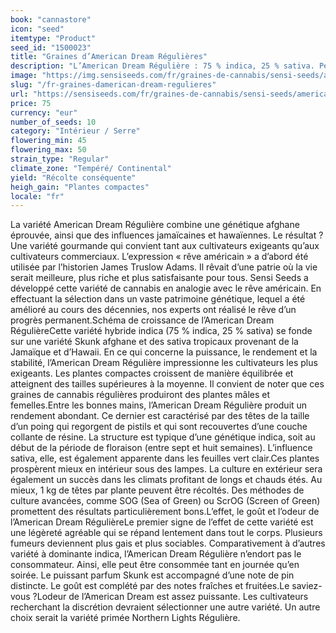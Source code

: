 ```yaml
---
book: "cannastore"
icon: "seed"
itemtype: "Product"
seed_id: "1500023"
title: "Graines d’American Dream Régulières"
description: "L’American Dream Régulière : 75 % indica, 25 % sativa. Période de floraison : sept à huit semaines. High : léger, ne rend pas le consommateur apathique."
image: "https://img.sensiseeds.com/fr/graines-de-cannabis/sensi-seeds/american-dream-image.png"
slug: "/fr-graines-damerican-dream-regulieres"
url: "https://sensiseeds.com/fr/graines-de-cannabis/sensi-seeds/american-dream?a_aid=cannastore"
price: 75
currency: "eur"
number_of_seeds: 10
category: "Intérieur / Serre"
flowering_min: 45
flowering_max: 50
strain_type: "Regular"
climate_zone: "Tempéré/ Continental"
yield: "Récolte conséquente"
heigh_gain: "Plantes compactes"
locale: "fr"
---
```

La variété American Dream Régulière combine une génétique afghane éprouvée, ainsi que des influences jamaïcaines et hawaïennes. Le résultat ? Une variété gourmande qui convient tant aux cultivateurs exigeants qu’aux cultivateurs commerciaux. L’expression « rêve américain » a d’abord été utilisée par l’historien James Truslow Adams. Il rêvait d’une patrie où la vie serait meilleure, plus riche et plus satisfaisante pour tous. Sensi Seeds a développé cette variété de cannabis en analogie avec le rêve américain. En effectuant la sélection dans un vaste patrimoine génétique, lequel a été amélioré au cours des décennies, nos experts ont réalisé le rêve d’un progrès permanent.Schéma de croissance de l’American Dream RégulièreCette variété hybride indica (75 % indica, 25 % sativa) se fonde sur une variété Skunk afghane et des sativa tropicaux provenant de la Jamaïque et d’Hawaii. En ce qui concerne la puissance, le rendement et la stabilité, l’American Dream Régulière impressionne les cultivateurs les plus exigeants. Les plantes compactes croissent de manière équilibrée et atteignent des tailles supérieures à la moyenne. Il convient de noter que ces graines de cannabis régulières produiront des plantes mâles et femelles.Entre les bonnes mains, l’American Dream Régulière produit un rendement abondant. Ce dernier est caractérisé par des têtes de la taille d’un poing qui regorgent de pistils et qui sont recouvertes d’une couche collante de résine. La structure est typique d’une génétique indica, soit au début de la période de floraison (entre sept et huit semaines). L’influence sativa, elle, est également apparente dans les feuilles vert clair.Ces plantes prospèrent mieux en intérieur sous des lampes. La culture en extérieur sera également un succès dans les climats profitant de longs et chauds étés. Au mieux, 1 kg de têtes par plante peuvent être récoltés. Des méthodes de culture avancées, comme SOG (Sea of Green) ou ScrOG (Screen of Green) promettent des résultats particulièrement bons.L’effet, le goût et l’odeur de l’American Dream RégulièreLe premier signe de l’effet de cette variété est une légèreté agréable qui se répand lentement dans tout le corps. Plusieurs fumeurs deviennent plus gais et plus sociables. Comparativement à d’autres variété à dominante indica, l’American Dream Régulière n’endort pas le consommateur. Ainsi, elle peut être consommée tant en journée qu’en soirée. Le puissant parfum Skunk est accompagné d’une note de pin distincte. Le goût est complété par des notes fraîches et fruitées.Le saviez-vous ?Lodeur de l’American Dream est assez puissante. Les cultivateurs recherchant la discrétion devraient sélectionner une autre variété. Un autre choix serait la variété primée Northern Lights Régulière.
